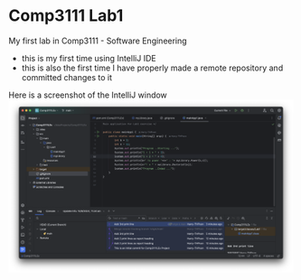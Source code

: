 # Comp3111 Lab1

My first lab in Comp3111 - Software Engineering

- this is my first time using IntelliJ IDE
- this is also the first time I have properly made a remote repository and committed changes to it

Here is a screenshot of the IntelliJ window
![Screenshot of IntelliJ window](comp-lab-IntelliJ.png "IntelliJ window")
